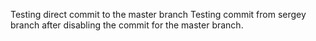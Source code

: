Testing direct commit to the master branch
Testing commit from sergey branch after disabling the commit for the master branch.

